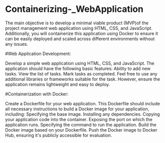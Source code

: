 # Containerizing-_WebApplication
The main objective is to develop a minimal viable product (MVP)of the project management web application using HTML, CSS, and JavaScript. Additionally, you will containerize this application using Docker to ensure it can be easily deployed and scaled across different environments without any issues.

#Web Application Development:

Develop a simple web application using HTML, CSS, and JavaScript. The application should have the following basic features:
Ability to add new tasks.
View the list of tasks.
Mark tasks as completed.
Feel free to use any additional libraries or frameworks suitable for the task. However, ensure the application remains lightweight and easy to deploy.

#Containerization with Docker:

Create a Dockerfile for your web application. This Dockerfile should include all necessary instructions to build a Docker image for your application, including:
Specifying the base image.
Installing any dependencies.
Copying your application code into the container.
Exposing the port on which the application runs.
Specifying the command to run the application.
Build the Docker image based on your Dockerfile.
Push the Docker image to Docker Hub, ensuring it's publicly accessible for evaluation.
